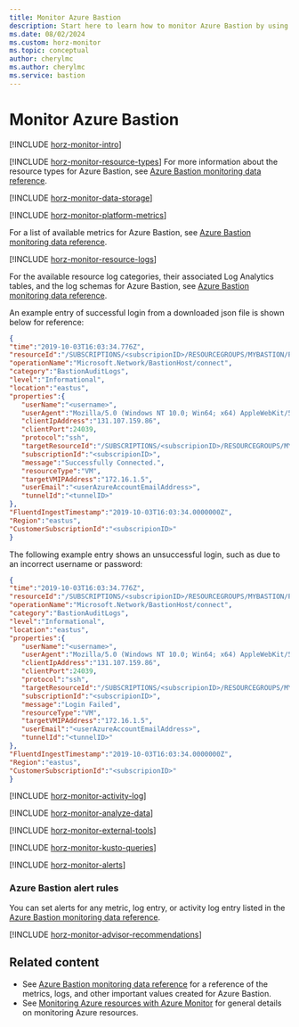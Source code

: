 ```yaml
---
title: Monitor Azure Bastion
description: Start here to learn how to monitor Azure Bastion by using Azure Monitor. Learn about available metrics and logs.
ms.date: 08/02/2024
ms.custom: horz-monitor
ms.topic: conceptual
author: cherylmc
ms.author: cherylmc
ms.service: bastion
---
```


# Monitor Azure Bastion

[!INCLUDE [horz-monitor-intro](~/reusable-content/ce-skilling/azure/includes/azure-monitor/horizontals/horz-monitor-intro.md)]

[!INCLUDE [horz-monitor-resource-types](~/reusable-content/ce-skilling/azure/includes/azure-monitor/horizontals/horz-monitor-resource-types.md)]
For more information about the resource types for Azure Bastion, see [Azure Bastion monitoring data reference](monitor-bastion-reference.md).

[!INCLUDE [horz-monitor-data-storage](~/reusable-content/ce-skilling/azure/includes/azure-monitor/horizontals/horz-monitor-data-storage.md)]

[!INCLUDE [horz-monitor-platform-metrics](~/reusable-content/ce-skilling/azure/includes/azure-monitor/horizontals/horz-monitor-platform-metrics.md)]

For a list of available metrics for Azure Bastion, see [Azure Bastion monitoring data reference](monitor-bastion-reference.md#metrics).

[!INCLUDE [horz-monitor-resource-logs](~/reusable-content/ce-skilling/azure/includes/azure-monitor/horizontals/horz-monitor-resource-logs.md)]

For the available resource log categories, their associated Log Analytics tables, and the log schemas for Azure Bastion, see [Azure Bastion monitoring data reference](monitor-bastion-reference.md#resource-logs).

An example entry of successful login from a downloaded json file is shown below for reference:

```json
{ 
"time":"2019-10-03T16:03:34.776Z",
"resourceId":"/SUBSCRIPTIONS/<subscripionID>/RESOURCEGROUPS/MYBASTION/PROVIDERS/MICROSOFT.NETWORK/BASTIONHOSTS/MYBASTION-BASTION",
"operationName":"Microsoft.Network/BastionHost/connect",
"category":"BastionAuditLogs",
"level":"Informational",
"location":"eastus",
"properties":{ 
   "userName":"<username>",
   "userAgent":"Mozilla/5.0 (Windows NT 10.0; Win64; x64) AppleWebKit/537.36 (KHTML, like Gecko) Chrome/77.0.3865.90 Safari/537.36",
   "clientIpAddress":"131.107.159.86",
   "clientPort":24039,
   "protocol":"ssh",
   "targetResourceId":"/SUBSCRIPTIONS/<subscripionID>/RESOURCEGROUPS/MYBASTION/PROVIDERS/MICROSOFT.COMPUTE/VIRTUALMACHINES/LINUX-KEY",
   "subscriptionId":"<subscripionID>",
   "message":"Successfully Connected.",
   "resourceType":"VM",
   "targetVMIPAddress":"172.16.1.5",
   "userEmail":"<userAzureAccountEmailAddress>",
   "tunnelId":"<tunnelID>"
},
"FluentdIngestTimestamp":"2019-10-03T16:03:34.0000000Z",
"Region":"eastus",
"CustomerSubscriptionId":"<subscripionID>"
}
```

The following example entry shows an unsuccessful login, such as due to an incorrect username or password:

```json
{ 
"time":"2019-10-03T16:03:34.776Z",
"resourceId":"/SUBSCRIPTIONS/<subscripionID>/RESOURCEGROUPS/MYBASTION/PROVIDERS/MICROSOFT.NETWORK/BASTIONHOSTS/MYBASTION-BASTION",
"operationName":"Microsoft.Network/BastionHost/connect",
"category":"BastionAuditLogs",
"level":"Informational",
"location":"eastus",
"properties":{ 
   "userName":"<username>",
   "userAgent":"Mozilla/5.0 (Windows NT 10.0; Win64; x64) AppleWebKit/537.36 (KHTML, like Gecko) Chrome/77.0.3865.90 Safari/537.36",
   "clientIpAddress":"131.107.159.86",
   "clientPort":24039,
   "protocol":"ssh",
   "targetResourceId":"/SUBSCRIPTIONS/<subscripionID>/RESOURCEGROUPS/MYBASTION/PROVIDERS/MICROSOFT.COMPUTE/VIRTUALMACHINES/LINUX-KEY",
   "subscriptionId":"<subscripionID>",
   "message":"Login Failed",
   "resourceType":"VM",
   "targetVMIPAddress":"172.16.1.5",
   "userEmail":"<userAzureAccountEmailAddress>",
   "tunnelId":"<tunnelID>"
},
"FluentdIngestTimestamp":"2019-10-03T16:03:34.0000000Z",
"Region":"eastus",
"CustomerSubscriptionId":"<subscripionID>"
}
```

[!INCLUDE [horz-monitor-activity-log](~/reusable-content/ce-skilling/azure/includes/azure-monitor/horizontals/horz-monitor-activity-log.md)]

[!INCLUDE [horz-monitor-analyze-data](~/reusable-content/ce-skilling/azure/includes/azure-monitor/horizontals/horz-monitor-analyze-data.md)]

[!INCLUDE [horz-monitor-external-tools](~/reusable-content/ce-skilling/azure/includes/azure-monitor/horizontals/horz-monitor-external-tools.md)]

[!INCLUDE [horz-monitor-kusto-queries](~/reusable-content/ce-skilling/azure/includes/azure-monitor/horizontals/horz-monitor-kusto-queries.md)]

[!INCLUDE [horz-monitor-alerts](~/reusable-content/ce-skilling/azure/includes/azure-monitor/horizontals/horz-monitor-alerts.md)]

### Azure Bastion alert rules

You can set alerts for any metric, log entry, or activity log entry listed in the [Azure Bastion monitoring data reference](monitor-bastion-reference.md).

[!INCLUDE [horz-monitor-advisor-recommendations](~/reusable-content/ce-skilling/azure/includes/azure-monitor/horizontals/horz-monitor-advisor-recommendations.md)]

## Related content

- See [Azure Bastion monitoring data reference](monitor-bastoin-reference.md) for a reference of the metrics, logs, and other important values created for Azure Bastion.
- See [Monitoring Azure resources with Azure Monitor](/azure/azure-monitor/essentials/monitor-azure-resource) for general details on monitoring Azure resources.
